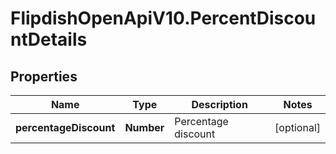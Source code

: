 # FlipdishOpenApiV10.PercentDiscountDetails

## Properties
Name | Type | Description | Notes
------------ | ------------- | ------------- | -------------
**percentageDiscount** | **Number** | Percentage discount | [optional] 


